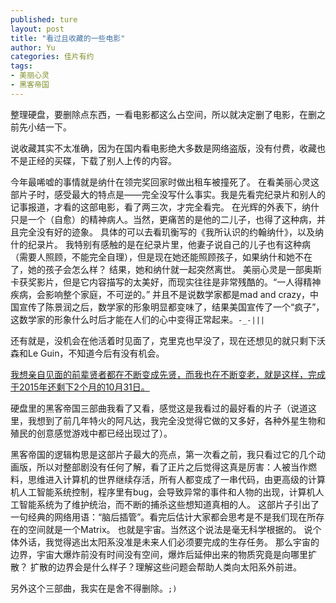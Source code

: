 ```yaml
---
published: ture
layout: post
title: "看过且收藏的一些电影"
author: Yu
categories: 佳片有约
tags:
- 美丽心灵
- 黑客帝国
---
```


整理硬盘，要删除点东西，一看电影都这么占空间，所以就决定删了电影，在删之前先小结一下。

说收藏其实不太准确，因为在国内看电影绝大多数是网络盗版，没有付费，收藏也不是正经的买碟，下载了别人上传的内容。

今年最唏嘘的事情就是纳什在领完奖回家时做出租车被撞死了。
在看美丽心灵这部片子时，感受最大的特点是——完全没写什么事实。我是先看完纪录片和别人的记事报道，才看的这部电影，看了两三次，才完全看完。
在光辉的外表下，纳什只是一个（自愈）的精神病人。当然，更痛苦的是他的二儿子，也得了这种病，并且完全没有好的迹象。
具体的可以去看玑衡写的《我所认识的约翰纳什》，以及纳什的纪录片。
我特别有感触的是在纪录片里，他妻子说自己的儿子也有这种病（需要人照顾，不能完全自理），但是现在她还能照顾孩子，如果纳什和她不在了，她的孩子会怎么样？
结果，她和纳什就一起突然离世。
美丽心灵是一部奥斯卡获奖影片，但是它内容描写的太美好，而现实往往是非常残酷的。<q>一人得精神疾病，会影响整个家庭，不可逆的。</q>
并且不是说数学家都是mad and crazy，中国宣传了陈景润之后，数学家的形象明显都变味了，结果美国宣传了一个“疯子”，这数学家的形象什么时后才能在人们的心中变得正常起来。<code>-_-|||</code>

还有就是，没机会在他活着时见面了，克里克也早没了，现在还想见的就只剩下沃森和Le Guin，不知道今后有没有机会。

<u>我想亲自见面的前辈贤者都在不断变成先贤，而我也在不断变老，就是这样，完成于2015年还剩下2个月的10月31日。</u>


硬盘里的黑客帝国三部曲我看了又看，感觉这是我看过的最好看的片子（说道这里，我想到了前几年特火的阿凡达，我完全没觉得它做的又多好，各种外星生物和殖民的创意感觉游戏中都已经出现过了）。

黑客帝国的逻辑构思是这部片子最大的亮点，第一次看之前，我只看过它的几个动画版，所以对整部剧没有任何了解，看了正片之后觉得这真是厉害：人被当作燃料，思维进入计算机的世界继续存活，所有人都变成了一串代码，由更高级的计算机人工智能系统控制，程序里有bug，会导致异常的事件和人物的出现，计算机人工智能系统为了维护统治，而不断的捕杀这些想知道真相的人。
这部片子引出了一句经典的网络用语：<q>脑后插管</q>。看完后估计大家都会思考是不是我们现在所存在的空间就是一个Matrix。
也就是宇宙。当然这个说法是毫无科学根据的。
说个体外话，我觉得逃出太阳系没准是未来人们必须要完成的生存任务。
那么宇宙的边界，宇宙大爆炸前没有时间没有空间，爆炸后延伸出来的物质究竟是向哪里扩散？
扩散的边界会是什么样子？理解这些问题会帮助人类向太阳系外前进。

另外这个三部曲，我实在是舍不得删除。<code>;)</code>


